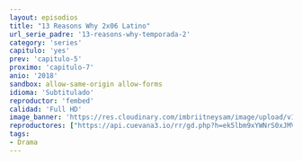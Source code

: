 ```yaml
---
layout: episodios
title: "13 Reasons Why 2x06 Latino"
url_serie_padre: '13-reasons-why-temporada-2'
category: 'series'
capitulo: 'yes'
prev: 'capitulo-5'
proximo: 'capitulo-7'
anio: '2018'
sandbox: allow-same-origin allow-forms
idioma: 'Subtitulado'
reproductor: 'fembed'
calidad: 'Full HD'
image_banner: 'https://res.cloudinary.com/imbriitneysam/image/upload/v1546545022/reason2-banner-min.jpg'
reproductores: ["https://api.cuevana3.io/rr/gd.php?h=ek5lbm9xYWNrS0xJMVp5b21KREk0dFBLbjVkaHhkRGdrOG1jbnBpUnhhS1ZtS3lIb3JDWHg1ZmNoNHRwczlYV3M2dDhxR09Wb3R6VnQ1bUlaTmUxcXF5U3FadVkyUT09"]
tags:
- Drama
---
```













